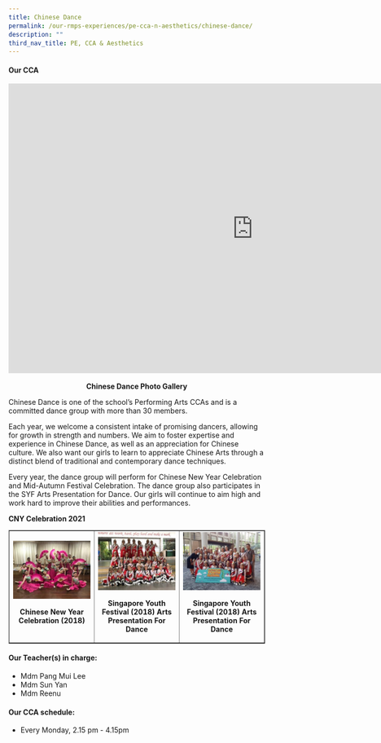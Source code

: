 ```yaml
---
title: Chinese Dance
permalink: /our-rmps-experiences/pe-cca-n-aesthetics/chinese-dance/
description: ""
third_nav_title: PE, CCA & Aesthetics
---
```

<h4><strong>Our CCA</strong></h4>
<iframe src="https://docs.google.com/presentation/d/e/2PACX-1vQtyHOmBGBxpNYDMITYiwI9FocXtnzPqzaxp_68h2FdWytf0co_qXOhRZsnesCarvlIfkg7ZmyTr8Wo/embed?start=false&loop=false&delayms=10000" frameborder="0" width="960" height="569" allowfullscreen="true"></iframe>
<p style="text-align: center;"><strong>Chinese Dance Photo Gallery</strong></p>
<p>Chinese Dance is one of the school&rsquo;s Performing Arts CCAs and is a committed dance group with more than 30 members.</p>
<p>Each year, we welcome a consistent intake of promising dancers, allowing for growth in strength and numbers. We aim to foster expertise and experience in Chinese Dance, as well as an appreciation for Chinese culture. We also want our girls to learn to appreciate Chinese Arts through a distinct blend of traditional and contemporary dance techniques.</p>
<p>Every year, the dance group will perform for Chinese New Year Celebration and Mid-Autumn Festival Celebration. The dance group also participates in the SYF Arts Presentation for Dance. Our girls will continue to aim high and work hard to improve their abilities and performances.</p>
<p><strong>CNY Celebration 2021</strong></p>
<table style="border-collapse: collapse; width: 100%;" border="1">
<tbody>
<tr>
<td style="width: 33.3333%; text-align: center;">
<img src="/images/cd1.jpg">
<p><strong>Chinese New Year Celebration (2018)</strong></p>
</td>
<td style="width: 33.3333%; text-align: center;">
<img src="/images/cd2.jpg">
<p><strong>Singapore Youth Festival (2018) Arts Presentation For Dance</strong></p>
</td>
<td style="width: 33.3333%; text-align: center;">
<img src="/images/cd3.jpg">
<p><strong>Singapore Youth Festival (2018) Arts Presentation For Dance</strong></p>
</td>
</tr>
</tbody>
</table>
<h4><strong>Our Teacher(s) in charge:</strong></h4>
<ul>
<li>Mdm Pang Mui Lee</li>
<li>Mdm Sun Yan</li>
<li>Mdm Reenu</li>
</ul>
<h4><strong>Our CCA schedule:</strong></h4>
<ul>
<li>Every Monday, 2.15 pm - 4.15pm</li>
</ul>
